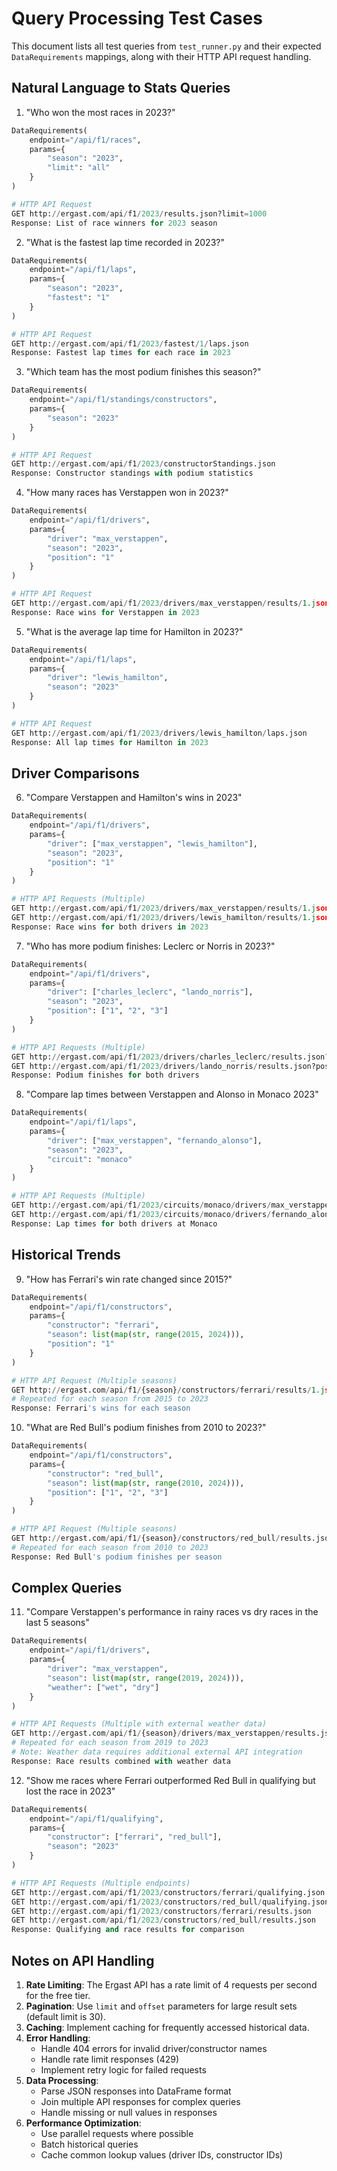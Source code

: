 # Query Processing Test Cases

This document lists all test queries from `test_runner.py` and their expected `DataRequirements` mappings, along with their HTTP API request handling.

## Natural Language to Stats Queries

1. "Who won the most races in 2023?"
```python
DataRequirements(
    endpoint="/api/f1/races",
    params={
        "season": "2023",
        "limit": "all"
    }
)

# HTTP API Request
GET http://ergast.com/api/f1/2023/results.json?limit=1000
Response: List of race winners for 2023 season
```

2. "What is the fastest lap time recorded in 2023?"
```python
DataRequirements(
    endpoint="/api/f1/laps",
    params={
        "season": "2023",
        "fastest": "1"
    }
)

# HTTP API Request
GET http://ergast.com/api/f1/2023/fastest/1/laps.json
Response: Fastest lap times for each race in 2023
```

3. "Which team has the most podium finishes this season?"
```python
DataRequirements(
    endpoint="/api/f1/standings/constructors",
    params={
        "season": "2023"
    }
)

# HTTP API Request
GET http://ergast.com/api/f1/2023/constructorStandings.json
Response: Constructor standings with podium statistics
```

4. "How many races has Verstappen won in 2023?"
```python
DataRequirements(
    endpoint="/api/f1/drivers",
    params={
        "driver": "max_verstappen",
        "season": "2023",
        "position": "1"
    }
)

# HTTP API Request
GET http://ergast.com/api/f1/2023/drivers/max_verstappen/results/1.json
Response: Race wins for Verstappen in 2023
```

5. "What is the average lap time for Hamilton in 2023?"
```python
DataRequirements(
    endpoint="/api/f1/laps",
    params={
        "driver": "lewis_hamilton",
        "season": "2023"
    }
)

# HTTP API Request
GET http://ergast.com/api/f1/2023/drivers/lewis_hamilton/laps.json
Response: All lap times for Hamilton in 2023
```

## Driver Comparisons

6. "Compare Verstappen and Hamilton's wins in 2023"
```python
DataRequirements(
    endpoint="/api/f1/drivers",
    params={
        "driver": ["max_verstappen", "lewis_hamilton"],
        "season": "2023",
        "position": "1"
    }
)

# HTTP API Requests (Multiple)
GET http://ergast.com/api/f1/2023/drivers/max_verstappen/results/1.json
GET http://ergast.com/api/f1/2023/drivers/lewis_hamilton/results/1.json
Response: Race wins for both drivers in 2023
```

7. "Who has more podium finishes: Leclerc or Norris in 2023?"
```python
DataRequirements(
    endpoint="/api/f1/drivers",
    params={
        "driver": ["charles_leclerc", "lando_norris"],
        "season": "2023",
        "position": ["1", "2", "3"]
    }
)

# HTTP API Requests (Multiple)
GET http://ergast.com/api/f1/2023/drivers/charles_leclerc/results.json?position=1,2,3
GET http://ergast.com/api/f1/2023/drivers/lando_norris/results.json?position=1,2,3
Response: Podium finishes for both drivers
```

8. "Compare lap times between Verstappen and Alonso in Monaco 2023"
```python
DataRequirements(
    endpoint="/api/f1/laps",
    params={
        "driver": ["max_verstappen", "fernando_alonso"],
        "season": "2023",
        "circuit": "monaco"
    }
)

# HTTP API Requests (Multiple)
GET http://ergast.com/api/f1/2023/circuits/monaco/drivers/max_verstappen/laps.json
GET http://ergast.com/api/f1/2023/circuits/monaco/drivers/fernando_alonso/laps.json
Response: Lap times for both drivers at Monaco
```

## Historical Trends

9. "How has Ferrari's win rate changed since 2015?"
```python
DataRequirements(
    endpoint="/api/f1/constructors",
    params={
        "constructor": "ferrari",
        "season": list(map(str, range(2015, 2024))),
        "position": "1"
    }
)

# HTTP API Request (Multiple seasons)
GET http://ergast.com/api/f1/{season}/constructors/ferrari/results/1.json
# Repeated for each season from 2015 to 2023
Response: Ferrari's wins for each season
```

10. "What are Red Bull's podium finishes from 2010 to 2023?"
```python
DataRequirements(
    endpoint="/api/f1/constructors",
    params={
        "constructor": "red_bull",
        "season": list(map(str, range(2010, 2024))),
        "position": ["1", "2", "3"]
    }
)

# HTTP API Request (Multiple seasons)
GET http://ergast.com/api/f1/{season}/constructors/red_bull/results.json?position=1,2,3
# Repeated for each season from 2010 to 2023
Response: Red Bull's podium finishes per season
```

## Complex Queries

11. "Compare Verstappen's performance in rainy races vs dry races in the last 5 seasons"
```python
DataRequirements(
    endpoint="/api/f1/drivers",
    params={
        "driver": "max_verstappen",
        "season": list(map(str, range(2019, 2024))),
        "weather": ["wet", "dry"]
    }
)

# HTTP API Requests (Multiple with external weather data)
GET http://ergast.com/api/f1/{season}/drivers/max_verstappen/results.json
# Repeated for each season from 2019 to 2023
# Note: Weather data requires additional external API integration
Response: Race results combined with weather data
```

12. "Show me races where Ferrari outperformed Red Bull in qualifying but lost the race in 2023"
```python
DataRequirements(
    endpoint="/api/f1/qualifying",
    params={
        "constructor": ["ferrari", "red_bull"],
        "season": "2023"
    }
)

# HTTP API Requests (Multiple endpoints)
GET http://ergast.com/api/f1/2023/constructors/ferrari/qualifying.json
GET http://ergast.com/api/f1/2023/constructors/red_bull/qualifying.json
GET http://ergast.com/api/f1/2023/constructors/ferrari/results.json
GET http://ergast.com/api/f1/2023/constructors/red_bull/results.json
Response: Qualifying and race results for comparison
```

## Notes on API Handling

1. **Rate Limiting**: The Ergast API has a rate limit of 4 requests per second for the free tier.
2. **Pagination**: Use `limit` and `offset` parameters for large result sets (default limit is 30).
3. **Caching**: Implement caching for frequently accessed historical data.
4. **Error Handling**:
   - Handle 404 errors for invalid driver/constructor names
   - Handle rate limit responses (429)
   - Implement retry logic for failed requests
5. **Data Processing**:
   - Parse JSON responses into DataFrame format
   - Join multiple API responses for complex queries
   - Handle missing or null values in responses
6. **Performance Optimization**:
   - Use parallel requests where possible
   - Batch historical queries
   - Cache common lookup values (driver IDs, constructor IDs)